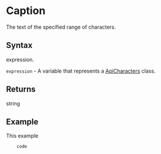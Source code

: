 # Caption

The text of the specified range of characters.

## Syntax

expression.

`expression` - A variable that represents a [ApiCharacters](../ApiCharacters.md) class.

## Returns

string

## Example

This example

```javascript
	code
```